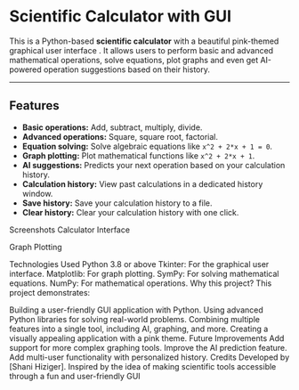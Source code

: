 # Scientific Calculator with GUI

This is a Python-based **scientific calculator** with a beautiful pink-themed graphical user interface . It allows users to perform basic and advanced mathematical operations, solve equations, plot graphs and even get AI-powered operation suggestions based on their history.

---

## Features

- **Basic operations:** Add, subtract, multiply, divide.
- **Advanced operations:** Square, square root, factorial.
- **Equation solving:** Solve algebraic equations like `x^2 + 2*x + 1 = 0`.
- **Graph plotting:** Plot mathematical functions like `x^2 + 2*x + 1`.
- **AI suggestions:** Predicts your next operation based on your calculation history.
- **Calculation history:** View past calculations in a dedicated history window.
- **Save history:** Save your calculation history to a file.
- **Clear history:** Clear your calculation history with one click.

Screenshots
Calculator Interface

Graph Plotting


Technologies Used
Python 3.8 or above
Tkinter: For the graphical user interface.
Matplotlib: For graph plotting.
SymPy: For solving mathematical equations.
NumPy: For mathematical operations.
Why this project?
This project demonstrates:

Building a user-friendly GUI application with Python.
Using advanced Python libraries for solving real-world problems.
Combining multiple features into a single tool, including AI, graphing, and more.
Creating a visually appealing application with a pink theme.
Future Improvements
Add support for more complex graphing tools.
Improve the AI prediction feature.
Add multi-user functionality with personalized history.
Credits
Developed by [Shani Hiziger].
Inspired by the idea of making scientific tools accessible through a fun and user-friendly GUI

